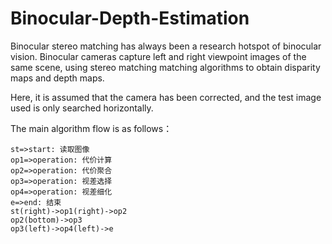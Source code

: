 # Binocular-Depth-Estimation
Binocular stereo matching has always been a research hotspot of binocular vision. Binocular cameras capture left and right viewpoint images of the same scene, using stereo matching matching algorithms to obtain disparity maps and depth maps.

Here, it is assumed that the camera has been corrected, and the test image used is only searched horizontally.

The main algorithm flow is as follows：

```flow
st=>start: 读取图像
op1=>operation: 代价计算
op2=>operation: 代价聚合
op3=>operation: 视差选择
op4=>operation: 视差细化
e=>end: 结束
st(right)->op1(right)->op2
op2(bottom)->op3
op3(left)->op4(left)->e
```

